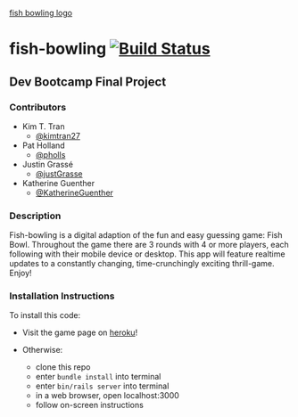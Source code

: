 [fish bowling logo](http://i.imgur.com/qg0K5Ip.png "Fish Bowling Logo")

# fish-bowling [![Build Status](https://travis-ci.org/sea-otters-2017/fish_bowling.svg?branch=master)](https://travis-ci.org/sea-otters-2017/fish_bowling)

## Dev Bootcamp Final Project

### Contributors

* Kim T. Tran
    * [@kimtran27](https://github.com/kimtran27)
* Pat Holland
    * [@pholls](https://github.com/pholls)
* Justin Grassé
    * [@justGrasse](https://github.com/justGrasse)
* Katherine Guenther
    * [@KatherineGuenther](https://github.com/KatherineGuenther)

### Description

Fish-bowling is a digital adaption of the fun and easy guessing game: Fish Bowl.  Throughout the game there are 3 rounds with 4 or more players, each following with their mobile device or desktop.  This app will feature realtime updates to a constantly changing, time-crunchingly exciting thrill-game.  Enjoy!

### Installation Instructions

To install this code:
* Visit the game page on [heroku](https://fish-bowling.herokuapp.com)!

* Otherwise:
    * clone this repo
    * enter `bundle install` into terminal
    * enter `bin/rails server` into terminal
    * in a web browser, open localhost:3000
    * follow on-screen instructions
